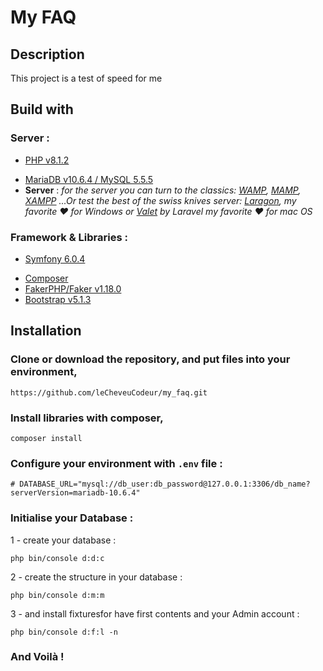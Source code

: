 # My FAQ 

## Description

This project is a test of speed for me

## Build with

### Server :

- [PHP v8.1.2](https://www.php.net/releases/index.php)

* [MariaDB v10.6.4 / MySQL 5.5.5](https://mariadb.com/kb/en/installing-mariadb-on-macos-using-homebrew/https://downloads.mysql.com/archives/installer/)
* **Server** : *for the server you can turn to the classics: [WAMP](https://www.wampserver.com/), [MAMP](https://www.mamp.info/en/downloads/), [XAMPP](https://www.apachefriends.org/fr/index.html) ...Or test the best of the swiss knives server: [Laragon](https://laragon.org/), my favorite ❤️ for Windows or [Valet](https://laravel.com/docs/8.x/valet) by Laravel my favorite ❤️ for mac OS*

### Framework & Libraries :

- [Symfony 6.0.4](https://symfony.com/)

* [Composer](https://getcomposer.org/download/)
* [FakerPHP/Faker v1.18.0](https://packagist.org/packages/fakerphp/faker)
* [Bootstrap v5.1.3](https://getbootstrap.com/)

## Installation

### **Clone or download the repository**, and put files into your environment,

```
https://github.com/leCheveuCodeur/my_faq.git
```

### Install libraries with **composer**,

```
composer install
```

### Configure your environment with `.env` file :

```
# DATABASE_URL="mysql://db_user:db_password@127.0.0.1:3306/db_name?serverVersion=mariadb-10.6.4"
```

### Initialise your Database :

1 - create your database :

````
php bin/console d:d:c
````

2 - create the structure in your database :

```
php bin/console d:m:m
```

3 - and install fixturesfor have first contents and your Admin account :

```
php bin/console d:f:l -n
```

### And Voilà !
